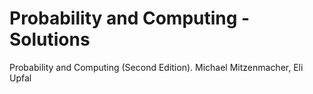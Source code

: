 # Probability and Computing - Solutions
Probability and Computing (Second Edition). Michael Mitzenmacher, Eli Upfal
